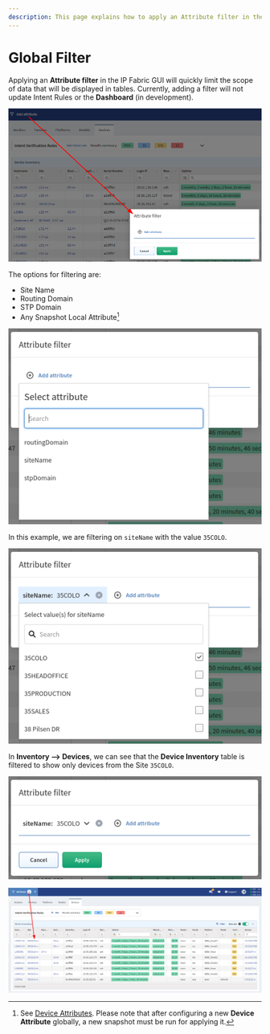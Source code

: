 ```yaml
---
description: This page explains how to apply an Attribute filter in the IP Fabric GUI, which will quickly limit the scope of data that will be displayed in tables.
---
```


# Global Filter

Applying an **Attribute filter** in the IP Fabric GUI will quickly limit the
scope of data that will be displayed in tables. Currently, adding a filter will
not update Intent Rules or the **Dashboard** (in development).

![Attribute filter](global_filter/attribute_filter.png)

The options for filtering are:

- Site Name
- Routing Domain
- STP Domain
- Any Snapshot Local Attribute[^1]

[^1]:
    See [Device Attributes](../IP_Fabric_Settings/Discovery_and_Snapshots/Global_Configuration/device_attributes.md).
    Please note that after configuring a new **Device Attribute** globally, a
    new snapshot must be run for applying it.

![Select attribute](global_filter/select_attribute.png)

In this example, we are filtering on `siteName` with the value `35COLO`.

![Select value(s) for siteName](global_filter/select_values_for_sitename.png)

In **Inventory --> Devices**, we can see that the **Device Inventory** table is
filtered to show only devices from the Site `35COLO`.

![siteName 35COLO selected](global_filter/sitename_selected.png)

![Attribute filter for siteName 35COLO applied](global_filter/attribute_filter_applied.png)
